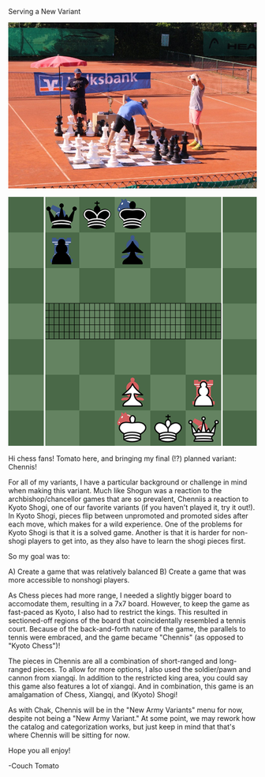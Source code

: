 Serving a New Variant

![Chess and Tennis?](https://github.com/gbtami/pychess-variants/blob/master/static/images/ChessTennis.jpg)

![Chennis](https://github.com/gbtami/pychess-variants/blob/master/static/images/ChennisGuide/Chennis.png)

Hi chess fans! Tomato here, and bringing my final (!?) planned variant: Chennis!

For all of my variants, I have a particular background or challenge in mind when making this variant. Much like Shogun was a reaction to the archbishop/chancellor games that are so prevalent, Chenniis a reaction to Kyoto Shogi, one of our favorite variants (if you haven't played it, try it out!). In Kyoto Shogi, pieces flip between unpromoted and promoted sides after each move, which makes for a wild experience. One of the problems for Kyoto Shogi is that it is a solved game. Another is that it is harder for non-shogi players to get into, as they also have to learn the shogi pieces first.

So my goal was to:

A) Create a game that was relatively balanced
B) Create a game that was more accessible to nonshogi players.

As Chess pieces had more range, I needed a slightly bigger board to accomodate them, resulting in a 7x7 board. However, to keep the game as fast-paced as Kyoto, I also had to restrict the kings. This resulted in sectioned-off regions of the board that coincidentally resembled a tennis court. Because of the back-and-forth nature of the game, the parallels to tennis were embraced, and the game became "Chennis" (as opposed to "Kyoto Chess")!

The pieces in Chennis are all a combination of short-ranged and long-ranged pieces. To allow for more options, I also used the soldier/pawn and cannon from xiangqi. In addition to the restricted king area, you could say this game also features a lot of xiangqi. And in combination, this game is an amalgamation of Chess, Xiangqi, and (Kyoto) Shogi!

As with Chak, Chennis will be in the "New Army Variants" menu for now, despite not being a "New Army Variant." At some point, we may rework how the catalog and categorization works, but just keep in mind that that's where Chennis will be sitting for now.

Hope you all enjoy!

-Couch Tomato
